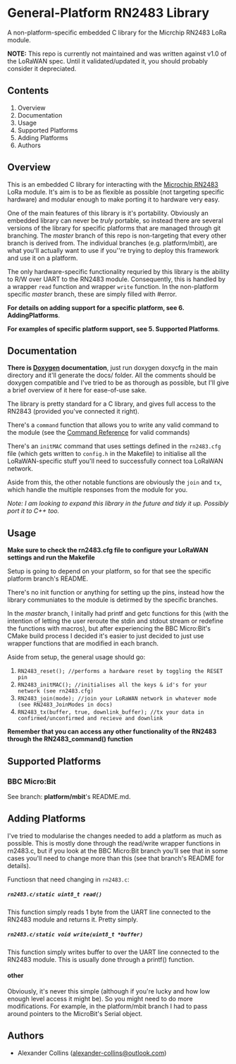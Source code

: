 # General-Platform RN2483 Library
A non-platform-specific embedded C library for the Micrchip RN2483 LoRa module.

**NOTE:** This repo is currently not maintained and was written against v1.0 of the LoRaWAN spec. Until it validated/updated it, you should probably consider it depreciated.

## Contents
1. Overview
2. Documentation
4. Usage
5. Supported Platforms
6. Adding Platforms
7. Authors

## Overview
This is an embedded C library for interacting with the [Microchip RN2483](https://www.microchip.com/wwwproducts/en/RN2483) LoRa module. It's aim is to be as flexible as possible (not targeting specific hardware) and modular enough to make porting it to hardware very easy.

One of the main features of this library is it's portability. Obviously an embedded library can never be _truly_ portable, so instead there are several versions of the library for specific platforms that are managed through git branching. The _master_ branch of this repo is non-targeting that every other branch is derived from. The individual branches (e.g. platform/mbit), are what you'll actually want to use if you''re trying to deploy this framework and use it on a platform.

The only hardware-specific functionality requried by this library is the ability to R/W over UART to the RN2483 module. Consequently, this is handled by a wrapper ```read``` function and wrapper ```write``` function. In the non-platform specific _master_ branch, these are simply filled with #error.

**For details on adding support for a specific platform, see 6. AddingPlatforms**.

**For examples of specific platform support, see 5. Supported Platforms**.


## Documentation
**There is [Doxygen](http://www.stack.nl/~dimitri/doxygen/) documentation**, just run doxygen doxycfg in the main directory and it'll generate the docs/ folder. All the comments should be doxygen compatible and I've tried to be as thorough as possible, but I'll give a brief overview of it here for ease-of-use sake.

The library is pretty standard for a C library, and gives full access to the RN2843 (provided you've connected it right). 

There's a ```command``` function that allows you to write any valid command to the module (see the [Command Reference](http://ww1.microchip.com/downloads/en/DeviceDoc/40001784B.pdf) for valid commands)

There's an ```initMAC``` command that uses settings defined in the ```rn2483.cfg``` file (which gets written to ```config.h``` in the Makefile) to initialise all the LoRaWAN-specific stuff you'll need to successfully connect toa LoRaWAN network.

Aside from this, the other notable functions are obviously the ```join``` and ```tx```, which handle the multiple responses from the module for you.

_Note: I am looking to expand this library in the future and tidy it up. Possibly port it to C++ too._

## Usage
**Make sure to check the rn2483.cfg file to configure your LoRaWAN settings and run the Makefile**

Setup is going to depend on your platform, so for that see the specific platform branch's README.

There's no init function or anything for setting up the pins, instead how the library communiates to the module is detirmed by the specific branches.

In the _master_ branch, I initally had printf and getc functions for this (with the intention of letting the user reroute the stdin and stdout stream or redefine the functions with macros), but after experiencing the BBC Micro:Bit's CMake build process I decided it's easier to just decided to just use wrapper functions that are modified in each branch.

Aside from setup, the general usage should go:
1. ```RN2483_reset(); //performs a hardware reset by toggling the RESET pin```
2. ```RN2483_initMAC(); //initialises all the keys & id's for your network (see rn2483.cfg)```
3. ```RN2483_join(mode); //join your LoRaWAN network in whatever mode (see RN2483_JoinModes in docs)```
4. ```RN2483_tx(buffer, true, downlink_buffer);	//tx your data in confirmed/unconfirmed and recieve and downlink```

**Remember that you can access any other functionality of the RN2483 through the RN2483_command() function**


## Supported Platforms
### BBC Micro:Bit
See branch: **platform/mbit**'s README.md.


## Adding Platforms
I've tried to modularise the changes needed to add a platform as much as possible. This is mostly done through the read/write wrapper functions in rn2483.c, but if you look at the BBC Micro:Bit branch you'll see that in some cases you'll need to change more than this (see that branch's README for details).

Functiosn that need changing in ```rn2483.c```:

##### ```rn2483.c/static uint8_t read()```

This function simply reads 1 byte from the UART line connected to the RN2483 module and returns it. Pretty simply.

##### ```rn2483.c/static void write(uint8_t *buffer)```

This function simply writes buffer to over the UART line connected to the RN2483 module. This is usually done through a printf() function.

#### other
Obviously, it's never this simple (although if you're lucky and how low enough level access it might be). So you might need to do more modifications. For example, in the platform/mbit branch I had to pass around pointers to the MicroBit's Serial object.


## Authors
- Alexander Collins (alexander-collins@outlook.com)
